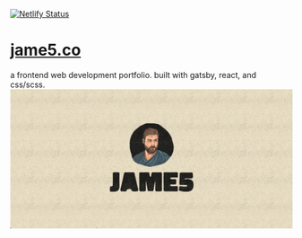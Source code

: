 [![Netlify Status](https://api.netlify.com/api/v1/badges/f7fce008-d359-4eed-b168-bf7e1bacb67b/deploy-status)](https://app.netlify.com/sites/sleepy-easley-e5a3b5/deploys)
# [jame5.co](https://jame5.co)
a frontend web development portfolio. built with gatsby, react, and css/scss.
![](./preview.jpg)